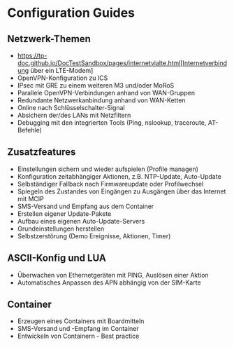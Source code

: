 # Configuration Guides

## Netzwerk-Themen
* https://tp-doc.github.io/DocTestSandbox/pages/internetvialte.html[Internetverbindung über ein LTE-Modem]
* OpenVPN-Konfiguration zu ICS
* IPsec mit GRE zu einem weiteren M3 und/oder MoRoS
* Parallele OpenVPN-Verbindungen anhand von WAN-Gruppen
* Redundante Netzwerkanbindung anhand von WAN-Ketten
* Online nach Schlüsselschalter-Signal
* Absichern der/des LANs mit Netzfiltern
* Debugging mit den integrierten Tools (Ping, nslookup, traceroute, AT-Befehle)

## Zusatzfeatures
* Einstellungen sichern und wieder aufspielen (Profile managen)
* Konfiguration zeitabhängiger Aktionen, z.B. NTP-Update, Auto-Update
* Selbständiger Fallback nach Firmwareupdate oder Profilwechsel
* Spiegeln des Zustandes von Eingängen zu Ausgängen über das Internet mit MCIP
* SMS-Versand und Empfang aus dem Container
* Erstellen eigener Update-Pakete
* Aufbau eines eigenen Auto-Update-Servers
* Grundeinstellungen herstellen
* Selbstzerstörung (Demo Ereignisse, Aktionen, Timer)

## ASCII-Konfig und LUA
* Überwachen von Ethernetgeräten mit PING, Auslösen einer Aktion
* Automatisches Anpassen des APN abhängig von der SIM-Karte

## Container
* Erzeugen eines Containers mit Boardmitteln
* SMS-Versand und -Empfang im Container
* Entwickeln von Containern - Best practice

